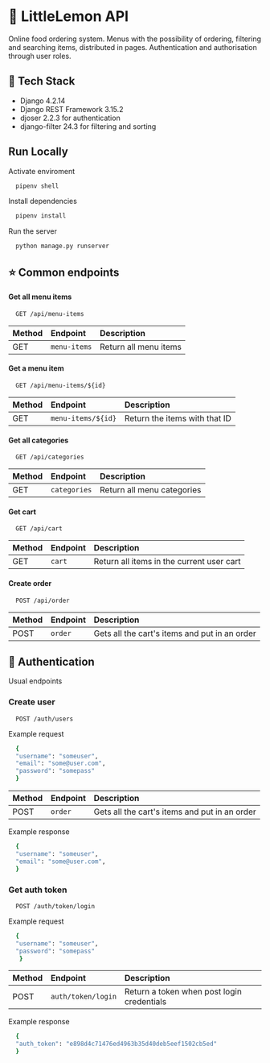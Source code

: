 
# :lemon: LittleLemon API 

Online food ordering system.
Menus with the possibility of ordering, filtering and searching items, distributed in pages.
Authentication and authorisation through user roles.




## :wrench: Tech Stack

- Django 4.2.14
- Django REST Framework 3.15.2
- djoser 2.2.3 for authentication 
- django-filter 24.3 for filtering and sorting


##  Run Locally

Activate enviroment 

```bash
  pipenv shell
```

Install dependencies
```bash
  pipenv install
```

Run the server
```bash
  python manage.py runserver
```
## :star: Common endpoints

#### Get all menu items

```http
  GET /api/menu-items
```

| Method | Endpoint     | Description                |
| :-------- | :------- | :------------------------- |
| GET | `menu-items` | Return all menu items |

#### Get a menu item
```http
  GET /api/menu-items/${id}
```

| Method | Endpoint     | Description                |
| :-------- | :------- | :------------------------- |
| GET | `menu-items/${id}` | Return the items with that ID |

#### Get all categories

```http
  GET /api/categories
```

| Method | Endpoint     | Description                |
| :-------- | :------- | :------------------------- |
| GET | `categories` | Return all menu categories |

#### Get cart

```http
  GET /api/cart
```

| Method | Endpoint     | Description                |
| :-------- | :------- | :------------------------- |
| GET | `cart` | Return all items in the current user cart|

#### Create order

```http
  POST /api/order
```

| Method | Endpoint     | Description                |
| :-------- | :------- | :------------------------- |
| POST | `order` | Gets all the cart's items and put in an order|


## :passport_control: Authentication
Usual endpoints

### Create user

```http
  POST /auth/users
```

Example request

```bash
  {
  "username": "someuser",
  "email": "some@user.com",
  "password": "somepass"
  }
```

| Method | Endpoint     | Description                |
| :-------- | :------- | :------------------------- |
| POST | `order` | Gets all the cart's items and put in an order|

Example response

```bash
  {
  "username": "someuser",
  "email": "some@user.com",
  }
```

### Get auth token

```http
  POST /auth/token/login
```

Example request

```bash
  {
  "username": "someuser",
  "password": "somepass"
   }
```

| Method | Endpoint     | Description                |
| :-------- | :------- | :------------------------- |
| POST | `auth/token/login` |Return a token when post login credentials|

Example response

```bash
  {
  "auth_token": "e898d4c71476ed4963b35d40deb5eef1502cb5ed"
  }
```
